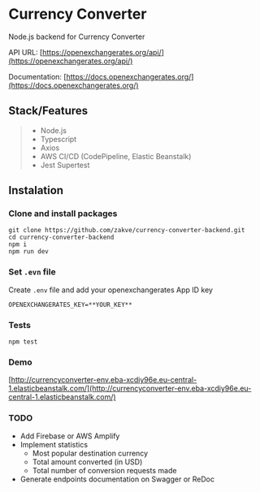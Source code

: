 # Currency Converter 
Node.js backend for Currency Converter

API URL: [https://openexchangerates.org/api/](https://openexchangerates.org/api/)

Documentation: [https://docs.openexchangerates.org/](https://docs.openexchangerates.org/)

## Stack/Features
> - Node.js
> - Typescript
> - Axios
> - AWS CI/CD (CodePipeline, Elastic Beanstalk)
> - Jest Supertest


## Instalation

### Clone and install packages
```
git clone https://github.com/zakve/currency-converter-backend.git
cd currency-converter-backend
npm i
npm run dev
```

### Set `.evn` file
Create `.env` file and add your openexchangerates App ID key
```
OPENEXCHANGERATES_KEY=**YOUR_KEY**
```

### Tests
```
npm test
```

### Demo

[http://currencyconverter-env.eba-xcdiy96e.eu-central-1.elasticbeanstalk.com/](http://currencyconverter-env.eba-xcdiy96e.eu-central-1.elasticbeanstalk.com/)

### TODO
- Add Firebase or AWS Amplify
- Implement statistics 
  - Most popular destination currency
  - Total amount converted (in USD)
  - Total number of conversion requests made
- Generate endpoints documentation on Swagger or ReDoc